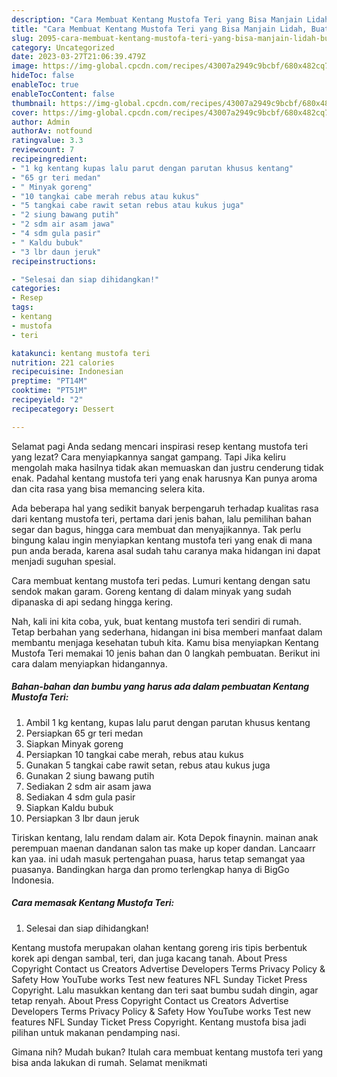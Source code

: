 ```yaml
---
description: "Cara Membuat Kentang Mustofa Teri yang Bisa Manjain Lidah, Buat Buka Puasa Enak"
title: "Cara Membuat Kentang Mustofa Teri yang Bisa Manjain Lidah, Buat Buka Puasa Enak"
slug: 2095-cara-membuat-kentang-mustofa-teri-yang-bisa-manjain-lidah-buat-buka-puasa-enak
category: Uncategorized
date: 2023-03-27T21:06:39.479Z
image: https://img-global.cpcdn.com/recipes/43007a2949c9bcbf/680x482cq70/kentang-mustofa-teri-foto-resep-utama.jpg
hideToc: false
enableToc: true
enableTocContent: false
thumbnail: https://img-global.cpcdn.com/recipes/43007a2949c9bcbf/680x482cq70/kentang-mustofa-teri-foto-resep-utama.jpg
cover: https://img-global.cpcdn.com/recipes/43007a2949c9bcbf/680x482cq70/kentang-mustofa-teri-foto-resep-utama.jpg
author: Admin
authorAv: notfound
ratingvalue: 3.3
reviewcount: 7
recipeingredient:
- "1 kg kentang kupas lalu parut dengan parutan khusus kentang"
- "65 gr teri medan"
- " Minyak goreng"
- "10 tangkai cabe merah rebus atau kukus"
- "5 tangkai cabe rawit setan rebus atau kukus juga"
- "2 siung bawang putih"
- "2 sdm air asam jawa"
- "4 sdm gula pasir"
- " Kaldu bubuk"
- "3 lbr daun jeruk"
recipeinstructions:

- "Selesai dan siap dihidangkan!"
categories:
- Resep
tags:
- kentang
- mustofa
- teri

katakunci: kentang mustofa teri 
nutrition: 221 calories
recipecuisine: Indonesian
preptime: "PT14M"
cooktime: "PT51M"
recipeyield: "2"
recipecategory: Dessert

---
```



Selamat pagi Anda sedang mencari inspirasi resep kentang mustofa teri yang lezat? Cara menyiapkannya sangat gampang. Tapi Jika keliru mengolah maka hasilnya tidak akan memuaskan dan justru cenderung tidak enak. Padahal kentang mustofa teri yang enak harusnya Kan punya aroma dan cita rasa yang bisa memancing selera kita.


Ada beberapa hal yang sedikit banyak berpengaruh terhadap kualitas rasa dari kentang mustofa teri, pertama dari jenis bahan, lalu pemilihan bahan segar dan bagus, hingga cara membuat dan menyajikannya. Tak perlu bingung kalau ingin menyiapkan kentang mustofa teri yang enak di mana pun anda berada, karena asal sudah tahu caranya maka hidangan ini dapat menjadi suguhan spesial.

Cara membuat kentang mustofa teri pedas. Lumuri kentang dengan satu sendok makan garam. Goreng kentang di dalam minyak yang sudah dipanaska di api sedang hingga kering.


Nah, kali ini kita coba, yuk, buat kentang mustofa teri sendiri di rumah. Tetap berbahan yang sederhana, hidangan ini bisa memberi manfaat dalam membantu menjaga kesehatan tubuh kita. Kamu bisa menyiapkan Kentang Mustofa Teri memakai 10 jenis bahan dan 0 langkah pembuatan. Berikut ini cara dalam menyiapkan hidangannya.

<!--inarticleads1-->

##### Bahan-bahan dan bumbu yang harus ada dalam pembuatan Kentang Mustofa Teri:

1. Ambil 1 kg kentang, kupas lalu parut dengan parutan khusus kentang
1. Persiapkan 65 gr teri medan
1. Siapkan  Minyak goreng
1. Persiapkan 10 tangkai cabe merah, rebus atau kukus
1. Gunakan 5 tangkai cabe rawit setan, rebus atau kukus juga
1. Gunakan 2 siung bawang putih
1. Sediakan 2 sdm air asam jawa
1. Sediakan 4 sdm gula pasir
1. Siapkan  Kaldu bubuk
1. Persiapkan 3 lbr daun jeruk


Tiriskan kentang, lalu rendam dalam air. Kota Depok finaynin. mainan anak perempuan maenan dandanan salon tas make up koper dandan. Lancaarr kan yaa. ini udah masuk pertengahan puasa, harus tetap semangat yaa puasanya. Bandingkan harga dan promo terlengkap hanya di BigGo Indonesia. 

<!--inarticleads2-->

##### Cara memasak Kentang Mustofa Teri:


1. Selesai dan siap dihidangkan!

Kentang mustofa merupakan olahan kentang goreng iris tipis berbentuk korek api dengan sambal, teri, dan juga kacang tanah. About Press Copyright Contact us Creators Advertise Developers Terms Privacy Policy &amp; Safety How YouTube works Test new features NFL Sunday Ticket Press Copyright. Lalu masukkan kentang dan teri saat bumbu sudah dingin, agar tetap renyah. About Press Copyright Contact us Creators Advertise Developers Terms Privacy Policy &amp; Safety How YouTube works Test new features NFL Sunday Ticket Press Copyright. Kentang mustofa bisa jadi pilihan untuk makanan pendamping nasi. 

Gimana nih? Mudah bukan? Itulah cara membuat kentang mustofa teri yang bisa anda lakukan di rumah. Selamat menikmati
